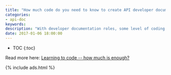 ```yaml
---
title: "How much code do you need to know to create API developer documentation?"
categories:
- api-doc
keywords:
description: "With developer documentation roles, some level of coding is required. But you don't need to know as much as developers, and acquiring that deep technical knowledge will usually cost you expertise in other areas."
date: 2017-01-06 18:00:00
---
```


* TOC
{:toc}

Read more here: [Learning to code -- how much is enough?](/learnapidoc/jobapis_learning_code.html)

{% include ads.html %}
